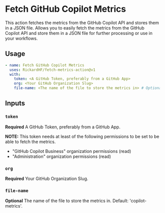 # Fetch GitHub Copilot Metrics

This action fetches the metrics from the GitHub Copilot API and stores them in a JSON file.
Allows you to easily fetch the metrics from the GitHub Copilot API and store them in a JSON file for further processing or use in your workflows.

## Usage

```yaml
- name: Fetch GitHub Copilot Metrics
  uses: RickardHF/fetch-metrics-action@v1
  with:
    token: <A GitHub Token, preferably from a GitHub App>
    org: <Your GitHub Organization Slug>
    file-name: <The name of the file to store the metrics in> # Optional, defaults to 'copilot-metrics'
```

## Inputs

### `token`

**Required** A GitHub Token, preferably from a GitHub App.

**NOTE:** This token needs at least of the following permissions to be set to be able to fetch the metrics.

- "GitHub Copilot Business" organization permissions (read)
- "Administration" organization permissions (read)

### `org`

**Required** Your GitHub Organization Slug.

### `file-name`

**Optional** The name of the file to store the metrics in. Default: 'copilot-metrics'.
